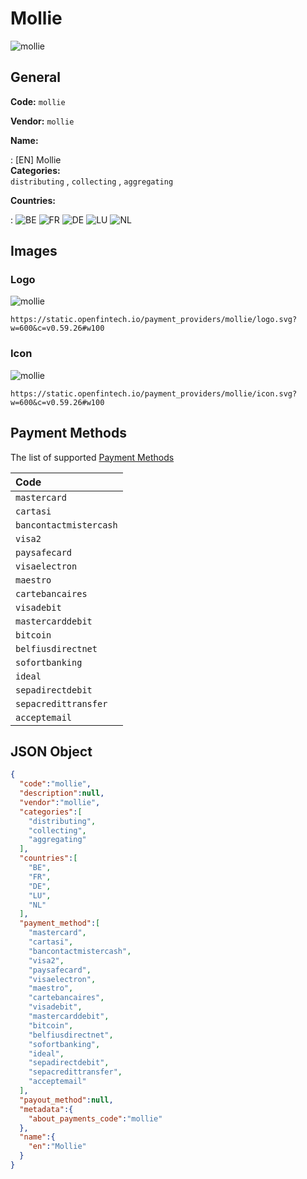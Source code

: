 
# Mollie 
![mollie](https://static.openfintech.io/payment_providers/mollie/logo.svg?w=600&c=v0.59.26#w100)  

## General 
 
**Code:** `mollie`  
 
**Vendor:** `mollie`  
 
**Name:**  
 
:	[EN] Mollie  
**Categories:**  
`distributing`  , `collecting`  , `aggregating`  
 
 
**Countries:**  
 
:	![BE](https://cdnjs.cloudflare.com/ajax/libs/flag-icon-css/3.3.0/flags/4x3/be.svg#w24) 	![FR](https://cdnjs.cloudflare.com/ajax/libs/flag-icon-css/3.3.0/flags/4x3/fr.svg#w24) 	![DE](https://cdnjs.cloudflare.com/ajax/libs/flag-icon-css/3.3.0/flags/4x3/de.svg#w24) 	![LU](https://cdnjs.cloudflare.com/ajax/libs/flag-icon-css/3.3.0/flags/4x3/lu.svg#w24) 	![NL](https://cdnjs.cloudflare.com/ajax/libs/flag-icon-css/3.3.0/flags/4x3/nl.svg#w24)  

## Images 

### Logo 
 
![mollie](https://static.openfintech.io/payment_providers/mollie/logo.svg?w=600&c=v0.59.26#w100)  

```
https://static.openfintech.io/payment_providers/mollie/logo.svg?w=600&c=v0.59.26#w100
```  

### Icon 
 
![mollie](https://static.openfintech.io/payment_providers/mollie/icon.svg?w=600&c=v0.59.26#w100)  

```
https://static.openfintech.io/payment_providers/mollie/icon.svg?w=600&c=v0.59.26#w100
```  

## Payment Methods 
 
The list of supported  [Payment Methods](#) 

|Code| 
|:---| 
|`mastercard` | 
|`cartasi` | 
|`bancontactmistercash` | 
|`visa2` | 
|`paysafecard` | 
|`visaelectron` | 
|`maestro` | 
|`cartebancaires` | 
|`visadebit` | 
|`mastercarddebit` | 
|`bitcoin` | 
|`belfiusdirectnet` | 
|`sofortbanking` | 
|`ideal` | 
|`sepadirectdebit` | 
|`sepacredittransfer` | 
|`acceptemail` | 
 

## JSON Object 

```json
{
  "code":"mollie",
  "description":null,
  "vendor":"mollie",
  "categories":[
    "distributing",
    "collecting",
    "aggregating"
  ],
  "countries":[
    "BE",
    "FR",
    "DE",
    "LU",
    "NL"
  ],
  "payment_method":[
    "mastercard",
    "cartasi",
    "bancontactmistercash",
    "visa2",
    "paysafecard",
    "visaelectron",
    "maestro",
    "cartebancaires",
    "visadebit",
    "mastercarddebit",
    "bitcoin",
    "belfiusdirectnet",
    "sofortbanking",
    "ideal",
    "sepadirectdebit",
    "sepacredittransfer",
    "acceptemail"
  ],
  "payout_method":null,
  "metadata":{
    "about_payments_code":"mollie"
  },
  "name":{
    "en":"Mollie"
  }
}
```  
